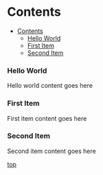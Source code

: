 # Contents

- [Contents](#contents)
    - [Hello World](#hello-world)
    - [First Item](#first-item)
    - [Second Item](#second-item)

 <!-- headings -->

 <a id="item-one"></a>

### Hello World

 Hello world content goes here
 <a id="item-two"></a>

### First Item

 First item content goes here

 <a id="item-three"></a>

### Second Item

 Second item content goes here

[top](#Contents)